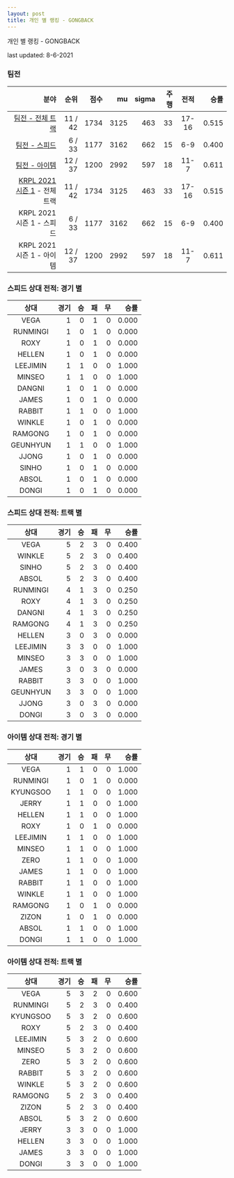 ```yaml
---
layout: post
title: 개인 별 랭킹 - GONGBACK
---
```



개인 별 랭킹 - GONGBACK


last updated: 8-6-2021


### 팀전

| 분야 | 순위 | 점수 | mu | sigma | 주행 | 전적 | 승률 |
|---:|---:|---:|---:|---:|---:|:---:|---:|
| [팀전 - 전체 트랙](../team-full) | 11 / 42 | 1734 | 3125 | 463 | 33 | 17-16 | 0.515 |
| [팀전 - 스피드](../team-speed) | 6 / 33 | 1177 | 3162 | 662 | 15 | 6-9 | 0.400 |
| [팀전 - 아이템](../team-item) | 12 / 37 | 1200 | 2992 | 597 | 18 | 11-7 | 0.611 |
| [KRPL 2021 시즌 1](../teams-t2021_1) - 전체 트랙 | 11 / 42 | 1734 | 3125 | 463 | 33 | 17-16 | 0.515 |
| KRPL 2021 시즌 1 - 스피드 | 6 / 33 | 1177 | 3162 | 662 | 15 | 6-9 | 0.400 |
| KRPL 2021 시즌 1 - 아이템 | 12 / 37 | 1200 | 2992 | 597 | 18 | 11-7 | 0.611 |

### 스피드 상대 전적: 경기 별

| 상대 | 경기 | 승 | 패 | 무 | 승률 |
|:---:|---:|---:|---:|---:|---:|
| VEGA | 1 | 0 | 1 | 0 | 0.000 |
| RUNMINGI | 1 | 0 | 1 | 0 | 0.000 |
| ROXY | 1 | 0 | 1 | 0 | 0.000 |
| HELLEN | 1 | 0 | 1 | 0 | 0.000 |
| LEEJIMIN | 1 | 1 | 0 | 0 | 1.000 |
| MINSEO | 1 | 1 | 0 | 0 | 1.000 |
| DANGNI | 1 | 0 | 1 | 0 | 0.000 |
| JAMES | 1 | 0 | 1 | 0 | 0.000 |
| RABBIT | 1 | 1 | 0 | 0 | 1.000 |
| WINKLE | 1 | 0 | 1 | 0 | 0.000 |
| RAMGONG | 1 | 0 | 1 | 0 | 0.000 |
| GEUNHYUN | 1 | 1 | 0 | 0 | 1.000 |
| JJONG | 1 | 0 | 1 | 0 | 0.000 |
| SINHO | 1 | 0 | 1 | 0 | 0.000 |
| ABSOL | 1 | 0 | 1 | 0 | 0.000 |
| DONGI | 1 | 0 | 1 | 0 | 0.000 |

### 스피드 상대 전적: 트랙 별

| 상대 | 경기 | 승 | 패 | 무 | 승률 |
|:---:|---:|---:|---:|---:|---:|
| VEGA | 5 | 2 | 3 | 0 | 0.400 |
| WINKLE | 5 | 2 | 3 | 0 | 0.400 |
| SINHO | 5 | 2 | 3 | 0 | 0.400 |
| ABSOL | 5 | 2 | 3 | 0 | 0.400 |
| RUNMINGI | 4 | 1 | 3 | 0 | 0.250 |
| ROXY | 4 | 1 | 3 | 0 | 0.250 |
| DANGNI | 4 | 1 | 3 | 0 | 0.250 |
| RAMGONG | 4 | 1 | 3 | 0 | 0.250 |
| HELLEN | 3 | 0 | 3 | 0 | 0.000 |
| LEEJIMIN | 3 | 3 | 0 | 0 | 1.000 |
| MINSEO | 3 | 3 | 0 | 0 | 1.000 |
| JAMES | 3 | 0 | 3 | 0 | 0.000 |
| RABBIT | 3 | 3 | 0 | 0 | 1.000 |
| GEUNHYUN | 3 | 3 | 0 | 0 | 1.000 |
| JJONG | 3 | 0 | 3 | 0 | 0.000 |
| DONGI | 3 | 0 | 3 | 0 | 0.000 |

### 아이템 상대 전적: 경기 별

| 상대 | 경기 | 승 | 패 | 무 | 승률 |
|:---:|---:|---:|---:|---:|---:|
| VEGA | 1 | 1 | 0 | 0 | 1.000 |
| RUNMINGI | 1 | 0 | 1 | 0 | 0.000 |
| KYUNGSOO | 1 | 1 | 0 | 0 | 1.000 |
| JERRY | 1 | 1 | 0 | 0 | 1.000 |
| HELLEN | 1 | 1 | 0 | 0 | 1.000 |
| ROXY | 1 | 0 | 1 | 0 | 0.000 |
| LEEJIMIN | 1 | 1 | 0 | 0 | 1.000 |
| MINSEO | 1 | 1 | 0 | 0 | 1.000 |
| ZERO | 1 | 1 | 0 | 0 | 1.000 |
| JAMES | 1 | 1 | 0 | 0 | 1.000 |
| RABBIT | 1 | 1 | 0 | 0 | 1.000 |
| WINKLE | 1 | 1 | 0 | 0 | 1.000 |
| RAMGONG | 1 | 0 | 1 | 0 | 0.000 |
| ZIZON | 1 | 0 | 1 | 0 | 0.000 |
| ABSOL | 1 | 1 | 0 | 0 | 1.000 |
| DONGI | 1 | 1 | 0 | 0 | 1.000 |

### 아이템 상대 전적: 트랙 별

| 상대 | 경기 | 승 | 패 | 무 | 승률 |
|:---:|---:|---:|---:|---:|---:|
| VEGA | 5 | 3 | 2 | 0 | 0.600 |
| RUNMINGI | 5 | 2 | 3 | 0 | 0.400 |
| KYUNGSOO | 5 | 3 | 2 | 0 | 0.600 |
| ROXY | 5 | 2 | 3 | 0 | 0.400 |
| LEEJIMIN | 5 | 3 | 2 | 0 | 0.600 |
| MINSEO | 5 | 3 | 2 | 0 | 0.600 |
| ZERO | 5 | 3 | 2 | 0 | 0.600 |
| RABBIT | 5 | 3 | 2 | 0 | 0.600 |
| WINKLE | 5 | 3 | 2 | 0 | 0.600 |
| RAMGONG | 5 | 2 | 3 | 0 | 0.400 |
| ZIZON | 5 | 2 | 3 | 0 | 0.400 |
| ABSOL | 5 | 3 | 2 | 0 | 0.600 |
| JERRY | 3 | 3 | 0 | 0 | 1.000 |
| HELLEN | 3 | 3 | 0 | 0 | 1.000 |
| JAMES | 3 | 3 | 0 | 0 | 1.000 |
| DONGI | 3 | 3 | 0 | 0 | 1.000 |

